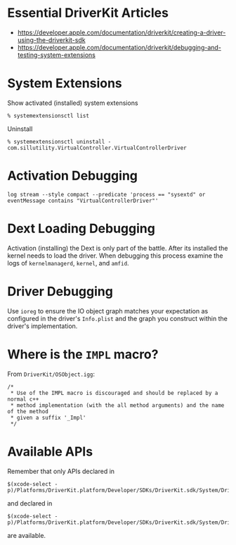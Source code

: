 # Essential DriverKit Articles

- https://developer.apple.com/documentation/driverkit/creating-a-driver-using-the-driverkit-sdk
- https://developer.apple.com/documentation/driverkit/debugging-and-testing-system-extensions

# System Extensions

Show activated (installed) system extensions

    % systemextensionsctl list

Uninstall

    % systemextensionsctl uninstall - com.sillutility.VirtualController.VirtualControllerDriver

# Activation Debugging

    log stream --style compact --predicate 'process == "sysextd" or eventMessage contains "VirtualControllerDriver"'

# Dext Loading Debugging

Activation (installing) the Dext is only part of the battle. After its
installed the kernel needs to load the driver. When debugging this
process examine the logs of `kernelmanagerd`, `kernel`, and `amfid`.

# Driver Debugging

Use `ioreg` to ensure the IO object graph matches your expectation as
configured in the driver's `Info.plist` and the graph you construct
within the driver's implementation.

# Where is the `IMPL` macro?

From `DriverKit/OSObject.igg`:

	/*
     * Use of the IMPL macro is discouraged and should be replaced by a normal c++
     * method implementation (with the all method arguments) and the name of the method
     * given a suffix '_Impl'
     */

# Available APIs

Remember that only APIs declared in

    $(xcode-select -p)/Platforms/DriverKit.platform/Developer/SDKs/DriverKit.sdk/System/DriverKit/System/Library/Frameworks

and declared in

    $(xcode-select -p)/Platforms/DriverKit.platform/Developer/SDKs/DriverKit.sdk/System/DriverKit/usr/include

are available.
